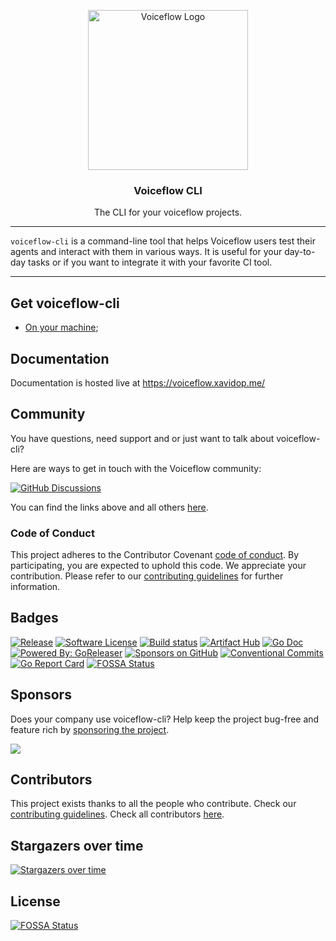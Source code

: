<p align="center">
  <img alt="Voiceflow Logo" src="https://voiceflow.xavidop.me/images/logo.png" height="256" />
  <h3 align="center">Voiceflow CLI</h3>
  <p align="center">The CLI for your voiceflow projects.</p>
</p>

---

`voiceflow-cli` is a command-line tool that helps Voiceflow users test their agents and interact with them in various ways.
It is useful for your day-to-day tasks or if you want to integrate it with your favorite CI tool.

---

## Get voiceflow-cli

- [On your machine](https://voiceflow.xavidop.me/overview/install/);

## Documentation

Documentation is hosted live at https://voiceflow.xavidop.me/

## Community

You have questions, need support and or just want to talk about voiceflow-cli?

Here are ways to get in touch with the Voiceflow community:

[![GitHub Discussions](https://img.shields.io/badge/GITHUB_DISCUSSION-181717?style=for-the-badge&logo=github&logoColor=white)](https://github.com/xavidop/voiceflow-cli/discussions)

You can find the links above and all others [here](https://voiceflow.xavidop.me/links/).

### Code of Conduct

This project adheres to the Contributor Covenant [code of conduct](https://github.com/xavidop/voiceflow-cli/blob/main/CODE_OF_CONDUCT.md).
By participating, you are expected to uphold this code.
We appreciate your contribution.
Please refer to our [contributing guidelines](CONTRIBUTING.md) for further information.

## Badges

[![Release](https://img.shields.io/github/release/xavidop/voiceflow-cli.svg?style=for-the-badge)](https://github.com/xavidop/voiceflow-cli/releases/latest)
[![Software License](https://img.shields.io/github/license/xavidop/voiceflow-cli?style=for-the-badge)](/LICENSE.md)
[![Build status](https://img.shields.io/github/actions/workflow/status/xavidop/voiceflow-cli/release_build.yml?style=for-the-badge)](https://github.com/xavidop/voiceflow-cli/actions/workflows/release_build.yml)
[![Artifact Hub](https://img.shields.io/endpoint?url=https://artifacthub.io/badge/repository/voiceflow&style=for-the-badge)](https://artifacthub.io/packages/search?ts_query_web=voiceflow)
[![Go Doc](https://img.shields.io/badge/godoc-reference-blue.svg?style=for-the-badge)](http://godoc.org/github.com/xavidop/voiceflow-cli)
[![Powered By: GoReleaser](https://img.shields.io/badge/powered%20by-goreleaser-green.svg?style=for-the-badge)](https://github.com/goreleaser)
[![Sponsors on GitHub](https://opencollective.com/voiceflow-cli/sponsors/badge.svg?style=for-the-badge)](https://github.com/sponsors/xavidop)
[![Conventional Commits](https://img.shields.io/badge/Conventional%20Commits-1.0.0-yellow.svg?style=for-the-badge)](https://conventionalcommits.org)
[![Go Report Card](https://goreportcard.com/badge/github.com/xavidop/voiceflow-cli)](https://goreportcard.com/report/github.com/xavidop/voiceflow-cli)
[![FOSSA Status](https://app.fossa.com/api/projects/git%2Bgithub.com%2Fxavidop%2Fvoiceflow-cli.svg?type=shield)](https://app.fossa.com/projects/git%2Bgithub.com%2Fxavidop%2Fvoiceflow-cli?ref=badge_shield)

## Sponsors

Does your company use voiceflow-cli? Help keep the project bug-free and feature rich by [sponsoring the project](https://github.com/sponsors/xavidop).

<a href="https://github.com/sponsors/xavidop" target="_blank"><img src="https://opencollective.com/voiceflow-cli/sponsors/0/avatar"></a>

## Contributors

This project exists thanks to all the people who contribute. Check our [contributing guidelines](CONTRIBUTING.md).
Check all contributors [here](https://github.com/xavidop/voiceflow-cli/graphs/contributors).
## Stargazers over time

[![Stargazers over time](https://starchart.cc/xavidop/voiceflow-cli.svg)](https://starchart.cc/xavidop/voiceflow-cli)


## License
[![FOSSA Status](https://app.fossa.com/api/projects/git%2Bgithub.com%2Fxavidop%2Fvoiceflow-cli.svg?type=large&issueType=license)](https://app.fossa.com/projects/git%2Bgithub.com%2Fxavidop%2Fvoiceflow-cli?ref=badge_large&issueType=license)

